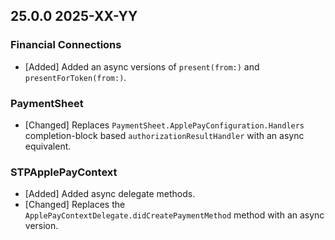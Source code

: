 ## 25.0.0 2025-XX-YY
### Financial Connections
* [Added] Added an async versions of `present(from:)` and `presentForToken(from:)`.

### PaymentSheet
* [Changed] Replaces `PaymentSheet.ApplePayConfiguration.Handlers` completion-block based `authorizationResultHandler` with an async equivalent.

### STPApplePayContext
* [Added] Added async delegate methods.
* [Changed] Replaces the `ApplePayContextDelegate.didCreatePaymentMethod` method with an async version.

